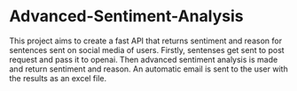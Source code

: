 # Advanced-Sentiment-Analysis
This project aims to create a fast API that returns sentiment and reason for sentences sent on social media of users. Firstly, sentenses get sent to post request and pass it to openai. Then advanced sentiment analysis is made and return sentiment and reason. An automatic email is sent to the user with the results as an excel file.

